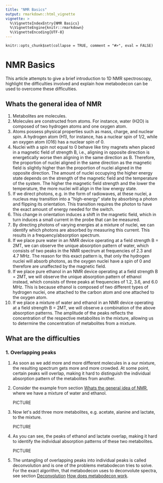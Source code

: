 ```yaml
---
title: "NMR Basics"
output: rmarkdown::html_vignette
vignette: >
  %\VignetteIndexEntry{NMR Basics}
  %\VignetteEngine{knitr::rmarkdown}
  %\VignetteEncoding{UTF-8}
---
```


```{r knitr-setup, include = FALSE}
knitr::opts_chunk$set(collapse = TRUE, comment = "#>", eval = FALSE)
```

# NMR Basics

This article attempts to give a brief introduction to 1D NMR spectroscopy, highlight the difficulties involved and explain how metabodecon can be used to overcome these difficulties.

## Whats the general idea of NMR

1.  Metabolites are molecules.
2.  Molecules are constructed from atoms. For instance, water (H2O) is composed of two hydrogen atoms and one oxygen atom.
3.  Atoms possess physical properties such as mass, charge, and nuclear spin. A hydrogen atom (H1), for instance, has a nuclear spin of 1/2, while an oxygen atom (O16) has a nuclear spin of 0.
4.  Nuclei with a spin not equal to 0 behave like tiny magnets when placed in a magnetic field of strength B, i.e., aligning in opposite direction is energetically worse then aligning in the same direction as B. Therefore, the proportion of nuclei aligned in the same direction as the magnetic field is slightly higher than the proportion of nuclei aligned in the opposite direction. The amount of nuclei occupying the higher energy state depends on the strength of the magnetic field and the temperature of the system. The higher the magnetic field strength and the lower the temperature, the more nuclei will align in the low energy state.
5.  If we direct photons, e.g. in the form of radiowaves, at these nuclei, a nucleus may transition into a "high-energy" state by absorbing a photon and flipping its orientation. This transition requires the photon to have the exact amount of energy needed for the switch.
6.  This change in orientation induces a shift in the magnetic field, which in turn induces a small current in the probe that can be measured.
7.  By directing photons of varying energies at a mixture of nuclei, we can identify which photons are absorbed by measuring this current. This results in a frequency/absorption spectrum.
8.  If we place pure water in an NMR device operating at a field strength B = 2MT, we can observe the unique absorption pattern of water, which consists of two peaks in the NMR spectrum at frequencies of 2.3 and 4.7 MHz. The reason for this exact pattern is, that only the hydrogen nuclei will absorb photons, as the oxygen nuclei have a spin of 0 and therefore are unaffected by the magnetic field.
9.  If we place pure ethanol in an NMR device operating at a field strength B = 2MT, we will observe the unique absorption pattern of ethanol instead, which consists of three peaks at frequencies of 1.2, 3.6, and 6.0 MHz. This is because ethanol is composed of two different types of hydrogen nuclei, one attached to the carbon atom and one attached to the oxygen atom.
10. If we place a mixture of water and ethanol in an NMR device operating at a field strength B = 2MT, we will observe a combination of the above absorption patterns. The amplitude of the peaks reflects the concentration of the respective metabolites in the mixture, allowing us to determine the concentration of metabolites from a mixture.

## What are the difficulties

### 1. Overlapping peaks

1.  As soon as we add more and more different molecules in a our mixture, the resulting spectrum gets more and more crowded. At some point, certain peaks will overlap, making it hard to distinguish the individual absorption pattern of the metabolites from another.

2.  Consider the example from section [Whats the general idea of NMR](#whats-the-general-idea-of-nmr), where we have a mixture of water and ethanol.

    PICTURE

3.  Now let's add three more metabolites, e.g. acetate, alanine and lactate, to the mixture.

    PICTURE

4.  As you can see, the peaks of ethanol and lactate overlap, making it hard to identify the individual absorption patterns of these two metabolites.

    PICTURE

5.  The untangling of overlapping peaks into individual peaks is called deconvolution and is one of the problems metabodecon tries to solve. For the exact algorithm, that metabodecon uses to deconvolute spectra, see section [Deconvolution](how-#how-does-metabodecon-work) [How does metabodecon work](#how-does-metabodecon-work).


